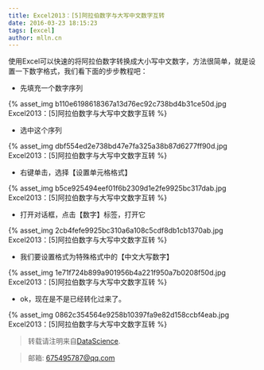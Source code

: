 ```yaml
---
title: Excel2013：[5]阿拉伯数字与大写中文数字互转
date: 2016-03-23 18:15:23
tags: [excel]
author: mlln.cn
---
```

使用Excel可以快速的将阿拉伯数字转换成大小写中文数字，方法很简单，就是设置一下数字格式，我们看下面的步步教程吧：

- 先填充一个数字序列

{% asset_img b110e6198618367a13d76ec92c738bd4b31ce50d.jpg Excel2013：[5]阿拉伯数字与大写中文数字互转 %}

- 选中这个序列

{% asset_img dbf554ed2e738bd47e7fa325a38b87d6277ff90d.jpg Excel2013：[5]阿拉伯数字与大写中文数字互转 %}

- 右键单击，选择【设置单元格格式】

{% asset_img b5ce925494eef01f6b2309d1e2fe9925bc317dab.jpg Excel2013：[5]阿拉伯数字与大写中文数字互转 %}

- 打开对话框，点击【数字】标签，打开它

{% asset_img 2cb4fefe9925bc310a6a108c5cdf8db1cb1370ab.jpg Excel2013：[5]阿拉伯数字与大写中文数字互转 %}

- 我们要设置格式为特殊格式中的【中文大写数字】

{% asset_img 1e71f724b899a901956b4a221f950a7b0208f50d.jpg Excel2013：[5]阿拉伯数字与大写中文数字互转 %}

- ok，现在是不是已经转化过来了。

{% asset_img 0862c354564e9258b10397fa9e82d158ccbf4eab.jpg Excel2013：[5]阿拉伯数字与大写中文数字互转 %}

> 转载请注明来自[DataScience](http://mlln.cn).

> 邮箱: 675495787@qq.com 

